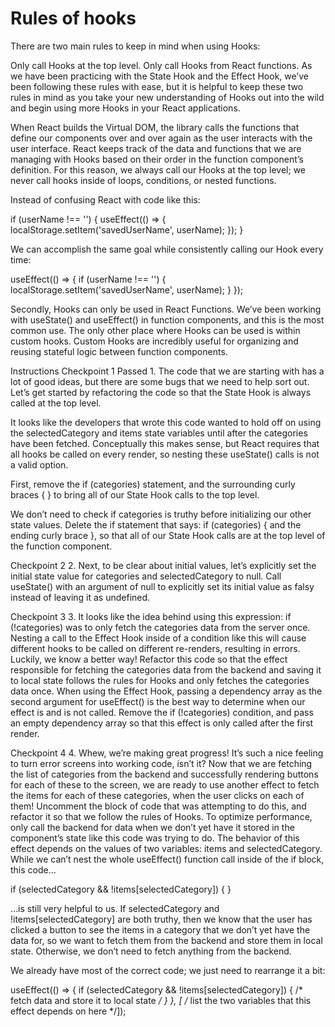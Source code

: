 <h1>Rules of hooks</h1>

There are two main rules to keep in mind when using Hooks:

Only call Hooks at the top level.
Only call Hooks from React functions.
As we have been practicing with the State Hook and the Effect Hook, we’ve been following these rules with ease, but it is helpful to keep these two rules in mind as you take your new understanding of Hooks out into the wild and begin using more Hooks in your React applications.

When React builds the Virtual DOM, the library calls the functions that define our components over and over again as the user interacts with the user interface. React keeps track of the data and functions that we are managing with Hooks based on their order in the function component’s definition. For this reason, we always call our Hooks at the top level; we never call hooks inside of loops, conditions, or nested functions.

Instead of confusing React with code like this:

if (userName !== '') {
  useEffect(() => {
    localStorage.setItem('savedUserName', userName);
  });
}

We can accomplish the same goal while consistently calling our Hook every time:

useEffect(() => {
  if (userName !== '') {
    localStorage.setItem('savedUserName', userName);
  }
});

Secondly, Hooks can only be used in React Functions. We’ve been working with useState() and useEffect() in function components, and this is the most common use. The only other place where Hooks can be used is within custom hooks. Custom Hooks are incredibly useful for organizing and reusing stateful logic between function components.

Instructions
Checkpoint 1 Passed
1.
The code that we are starting with has a lot of good ideas, but there are some bugs that we need to help sort out. Let’s get started by refactoring the code so that the State Hook is always called at the top level.

It looks like the developers that wrote this code wanted to hold off on using the selectedCategory and items state variables until after the categories have been fetched. Conceptually this makes sense, but React requires that all hooks be called on every render, so nesting these useState() calls is not a valid option.

First, remove the if (categories) statement, and the surrounding curly braces { } to bring all of our State Hook calls to the top level.

We don’t need to check if categories is truthy before initializing our other state values. Delete the if statement that says: if (categories) { and the ending curly brace }, so that all of our State Hook calls are at the top level of the function component.

Checkpoint 2 
2.
Next, to be clear about initial values, let’s explicitly set the initial state value for categories and selectedCategory to null.
Call useState() with an argument of null to explicitly set its initial value as falsy instead of leaving it as undefined.

Checkpoint 3 
3.
It looks like the idea behind using this expression: if (!categories) was to only fetch the categories data from the server once. Nesting a call to the Effect Hook inside of a condition like this will cause different hooks to be called on different re-renders, resulting in errors. Luckily, we know a better way!
Refactor this code so that the effect responsible for fetching the categories data from the backend and saving it to local state follows the rules for Hooks and only fetches the categories data once.
When using the Effect Hook, passing a dependency array as the second argument for useEffect() is the best way to determine when our effect is and is not called.
Remove the if (!categories) condition, and pass an empty dependency array so that this effect is only called after the first render.

Checkpoint 4 
4.
Whew, we’re making great progress! It’s such a nice feeling to turn error screens into working code, isn’t it?
Now that we are fetching the list of categories from the backend and successfully rendering buttons for each of these to the screen, we are ready to use another effect to fetch the items for each of these categories, when the user clicks on each of them!
Uncomment the block of code that was attempting to do this, and refactor it so that we follow the rules of Hooks. To optimize performance, only call the backend for data when we don’t yet have it stored in the component’s state like this code was trying to do.
The behavior of this effect depends on the values of two variables: items and selectedCategory. While we can’t nest the whole useEffect() function call inside of the if block, this code…

if (selectedCategory && !items[selectedCategory]) { }

…is still very helpful to us. If selectedCategory and !items[selectedCategory] are both truthy, then we know that the user has clicked a button to see the items in a category that we don’t yet have the data for, so we want to fetch them from the backend and store them in local state. Otherwise, we don’t need to fetch anything from the backend.

We already have most of the correct code; we just need to rearrange it a bit:

useEffect(() => {
  if (selectedCategory && !items[selectedCategory]) {
    /* fetch data and store it to local state */
  }
}, [ /* list the two variables that this effect depends on here */]);
